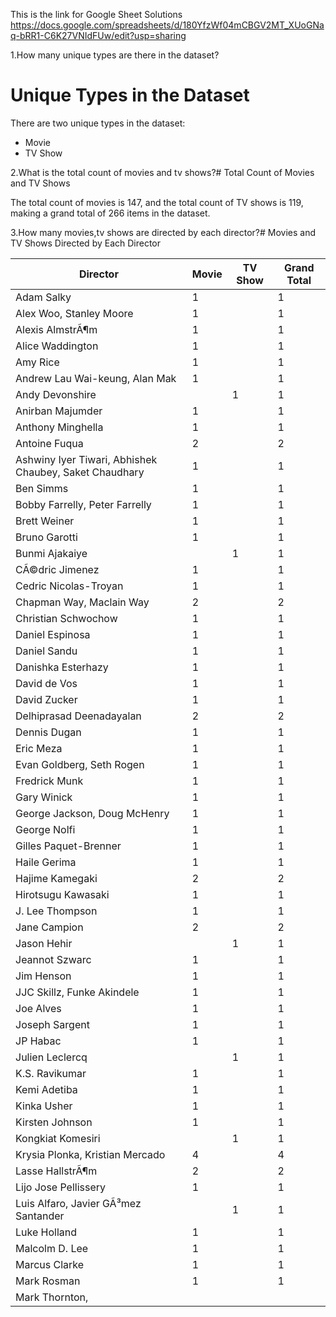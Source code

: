 This is the link for Google Sheet Solutions
https://docs.google.com/spreadsheets/d/180YfzWf04mCBGV2MT_XUoGNaq-bRR1-C6K27VNIdFUw/edit?usp=sharing

1.How many unique types are there in the dataset?
# Unique Types in the Dataset

There are two unique types in the dataset:
- Movie
- TV Show

2.What is the total count of movies and tv shows?# Total Count of Movies and TV Shows

The total count of movies is 147, and the total count of TV shows is 119, making a grand total of 266 items in the dataset.

3.How many movies,tv shows are directed by each director?# Movies and TV Shows Directed by Each Director

| Director                                 | Movie | TV Show | Grand Total |
|------------------------------------------|-------|---------|-------------|
| Adam Salky                               | 1     |         | 1           |
| Alex Woo, Stanley Moore                  | 1     |         | 1           |
| Alexis AlmstrÃ¶m                         | 1     |         | 1           |
| Alice Waddington                         | 1     |         | 1           |
| Amy Rice                                 | 1     |         | 1           |
| Andrew Lau Wai-keung, Alan Mak          | 1     |         | 1           |
| Andy Devonshire                          |       | 1       | 1           |
| Anirban Majumder                         | 1     |         | 1           |
| Anthony Minghella                        | 1     |         | 1           |
| Antoine Fuqua                            | 2     |         | 2           |
| Ashwiny Iyer Tiwari, Abhishek Chaubey, Saket Chaudhary | 1 | | 1        |
| Ben Simms                                | 1     |         | 1           |
| Bobby Farrelly, Peter Farrelly          | 1     |         | 1           |
| Brett Weiner                             | 1     |         | 1           |
| Bruno Garotti                            | 1     |         | 1           |
| Bunmi Ajakaiye                           |       | 1       | 1           |
| CÃ©dric Jimenez                          | 1     |         | 1           |
| Cedric Nicolas-Troyan                   | 1     |         | 1           |
| Chapman Way, Maclain Way                | 2     |         | 2           |
| Christian Schwochow                     | 1     |         | 1           |
| Daniel Espinosa                          | 1     |         | 1           |
| Daniel Sandu                             | 1     |         | 1           |
| Danishka Esterhazy                      | 1     |         | 1           |
| David de Vos                             | 1     |         | 1           |
| David Zucker                            | 1     |         | 1           |
| Delhiprasad Deenadayalan                 | 2     |         | 2           |
| Dennis Dugan                            | 1     |         | 1           |
| Eric Meza                               | 1     |         | 1           |
| Evan Goldberg, Seth Rogen               | 1     |         | 1           |
| Fredrick Munk                           | 1     |         | 1           |
| Gary Winick                            | 1     |         | 1           |
| George Jackson, Doug McHenry            | 1     |         | 1           |
| George Nolfi                           | 1     |         | 1           |
| Gilles Paquet-Brenner                  | 1     |         | 1           |
| Haile Gerima                           | 1     |         | 1           |
| Hajime Kamegaki                         | 2     |         | 2           |
| Hirotsugu Kawasaki                      | 1     |         | 1           |
| J. Lee Thompson                        | 1     |         | 1           |
| Jane Campion                            | 2     |         | 2           |
| Jason Hehir                             |       | 1       | 1           |
| Jeannot Szwarc                          | 1     |         | 1           |
| Jim Henson                              | 1     |         | 1           |
| JJC Skillz, Funke Akindele             | 1     |         | 1           |
| Joe Alves                               | 1     |         | 1           |
| Joseph Sargent                          | 1     |         | 1           |
| JP Habac                               | 1     |         | 1           |
| Julien Leclercq                         |       | 1       | 1           |
| K.S. Ravikumar                          | 1     |         | 1           |
| Kemi Adetiba                            | 1     |         | 1           |
| Kinka Usher                             | 1     |         | 1           |
| Kirsten Johnson                         | 1     |         | 1           |
| Kongkiat Komesiri                       |       | 1       | 1           |
| Krysia Plonka, Kristian Mercado        | 4     |         | 4           |
| Lasse HallstrÃ¶m                       | 2     |         | 2           |
| Lijo Jose Pellissery                   | 1     |         | 1           |
| Luis Alfaro, Javier GÃ³mez Santander  |       | 1       | 1           |
| Luke Holland                            | 1     |         | 1           |
| Malcolm D. Lee                          | 1     |         | 1           |
| Marcus Clarke                           | 1     |         | 1           |
| Mark Rosman                            | 1     |         | 1           |
| Mark Thornton,
